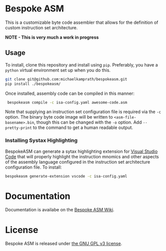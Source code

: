 # Bespoke ASM
This is a customizable byte code assembler that allows for the definition of custom instruction set architecture.

**NOTE - This is very much a work in progress**

## Usage
To install, clone this repository and install using `pip`. Preferably, you have a `python` virtual environment set up when you do this.

```sh
git clone git@github.com:michaelkamprath/bespokeasm.git
pip install ./bespokeasm/
```

Once installed, assembly code can be compiled in this manner:

```sh
 bespokeasm compile -c isa-config.yaml awesome-code.asm
```

Note that supplying an instruction set configuration file is required via the `-c` option. The binary byte code image will be written to `<asm-file-basename>.bin`, though this can be changed with the `-o` option. Add `--pretty-print` to the command to get a human readable output.

### Installing Systax Highlighting
BespokeASM can generate a sytax highlighting extension for [Visual Studio Code](https://code.visualstudio.com) that will properly highlight the instruction mnomics and other aspects of the assembly language configured in the instruction set architecture configuration file. To install:
```sh
bespokeasm generate-extension vscode -c isa-config.yaml
```

# Documentation
Documentation is availabe on the [Bespoke ASM Wiki](https://github.com/michaelkamprath/bespokeasm/wiki).

# License
Bespoke ASM is released under [the GNU GPL v3 license](./LICENSE).
